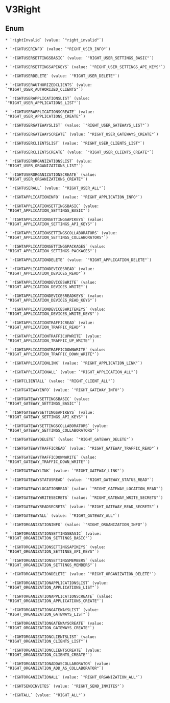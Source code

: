 
# V3Right

## Enum


    * `rightInvalid` (value: `"right_invalid"`)

    * `rIGHTUSERINFO` (value: `"RIGHT_USER_INFO"`)

    * `rIGHTUSERSETTINGSBASIC` (value: `"RIGHT_USER_SETTINGS_BASIC"`)

    * `rIGHTUSERSETTINGSAPIKEYS` (value: `"RIGHT_USER_SETTINGS_API_KEYS"`)

    * `rIGHTUSERDELETE` (value: `"RIGHT_USER_DELETE"`)

    * `rIGHTUSERAUTHORIZEDCLIENTS` (value: `"RIGHT_USER_AUTHORIZED_CLIENTS"`)

    * `rIGHTUSERAPPLICATIONSLIST` (value: `"RIGHT_USER_APPLICATIONS_LIST"`)

    * `rIGHTUSERAPPLICATIONSCREATE` (value: `"RIGHT_USER_APPLICATIONS_CREATE"`)

    * `rIGHTUSERGATEWAYSLIST` (value: `"RIGHT_USER_GATEWAYS_LIST"`)

    * `rIGHTUSERGATEWAYSCREATE` (value: `"RIGHT_USER_GATEWAYS_CREATE"`)

    * `rIGHTUSERCLIENTSLIST` (value: `"RIGHT_USER_CLIENTS_LIST"`)

    * `rIGHTUSERCLIENTSCREATE` (value: `"RIGHT_USER_CLIENTS_CREATE"`)

    * `rIGHTUSERORGANIZATIONSLIST` (value: `"RIGHT_USER_ORGANIZATIONS_LIST"`)

    * `rIGHTUSERORGANIZATIONSCREATE` (value: `"RIGHT_USER_ORGANIZATIONS_CREATE"`)

    * `rIGHTUSERALL` (value: `"RIGHT_USER_ALL"`)

    * `rIGHTAPPLICATIONINFO` (value: `"RIGHT_APPLICATION_INFO"`)

    * `rIGHTAPPLICATIONSETTINGSBASIC` (value: `"RIGHT_APPLICATION_SETTINGS_BASIC"`)

    * `rIGHTAPPLICATIONSETTINGSAPIKEYS` (value: `"RIGHT_APPLICATION_SETTINGS_API_KEYS"`)

    * `rIGHTAPPLICATIONSETTINGSCOLLABORATORS` (value: `"RIGHT_APPLICATION_SETTINGS_COLLABORATORS"`)

    * `rIGHTAPPLICATIONSETTINGSPACKAGES` (value: `"RIGHT_APPLICATION_SETTINGS_PACKAGES"`)

    * `rIGHTAPPLICATIONDELETE` (value: `"RIGHT_APPLICATION_DELETE"`)

    * `rIGHTAPPLICATIONDEVICESREAD` (value: `"RIGHT_APPLICATION_DEVICES_READ"`)

    * `rIGHTAPPLICATIONDEVICESWRITE` (value: `"RIGHT_APPLICATION_DEVICES_WRITE"`)

    * `rIGHTAPPLICATIONDEVICESREADKEYS` (value: `"RIGHT_APPLICATION_DEVICES_READ_KEYS"`)

    * `rIGHTAPPLICATIONDEVICESWRITEKEYS` (value: `"RIGHT_APPLICATION_DEVICES_WRITE_KEYS"`)

    * `rIGHTAPPLICATIONTRAFFICREAD` (value: `"RIGHT_APPLICATION_TRAFFIC_READ"`)

    * `rIGHTAPPLICATIONTRAFFICUPWRITE` (value: `"RIGHT_APPLICATION_TRAFFIC_UP_WRITE"`)

    * `rIGHTAPPLICATIONTRAFFICDOWNWRITE` (value: `"RIGHT_APPLICATION_TRAFFIC_DOWN_WRITE"`)

    * `rIGHTAPPLICATIONLINK` (value: `"RIGHT_APPLICATION_LINK"`)

    * `rIGHTAPPLICATIONALL` (value: `"RIGHT_APPLICATION_ALL"`)

    * `rIGHTCLIENTALL` (value: `"RIGHT_CLIENT_ALL"`)

    * `rIGHTGATEWAYINFO` (value: `"RIGHT_GATEWAY_INFO"`)

    * `rIGHTGATEWAYSETTINGSBASIC` (value: `"RIGHT_GATEWAY_SETTINGS_BASIC"`)

    * `rIGHTGATEWAYSETTINGSAPIKEYS` (value: `"RIGHT_GATEWAY_SETTINGS_API_KEYS"`)

    * `rIGHTGATEWAYSETTINGSCOLLABORATORS` (value: `"RIGHT_GATEWAY_SETTINGS_COLLABORATORS"`)

    * `rIGHTGATEWAYDELETE` (value: `"RIGHT_GATEWAY_DELETE"`)

    * `rIGHTGATEWAYTRAFFICREAD` (value: `"RIGHT_GATEWAY_TRAFFIC_READ"`)

    * `rIGHTGATEWAYTRAFFICDOWNWRITE` (value: `"RIGHT_GATEWAY_TRAFFIC_DOWN_WRITE"`)

    * `rIGHTGATEWAYLINK` (value: `"RIGHT_GATEWAY_LINK"`)

    * `rIGHTGATEWAYSTATUSREAD` (value: `"RIGHT_GATEWAY_STATUS_READ"`)

    * `rIGHTGATEWAYLOCATIONREAD` (value: `"RIGHT_GATEWAY_LOCATION_READ"`)

    * `rIGHTGATEWAYWRITESECRETS` (value: `"RIGHT_GATEWAY_WRITE_SECRETS"`)

    * `rIGHTGATEWAYREADSECRETS` (value: `"RIGHT_GATEWAY_READ_SECRETS"`)

    * `rIGHTGATEWAYALL` (value: `"RIGHT_GATEWAY_ALL"`)

    * `rIGHTORGANIZATIONINFO` (value: `"RIGHT_ORGANIZATION_INFO"`)

    * `rIGHTORGANIZATIONSETTINGSBASIC` (value: `"RIGHT_ORGANIZATION_SETTINGS_BASIC"`)

    * `rIGHTORGANIZATIONSETTINGSAPIKEYS` (value: `"RIGHT_ORGANIZATION_SETTINGS_API_KEYS"`)

    * `rIGHTORGANIZATIONSETTINGSMEMBERS` (value: `"RIGHT_ORGANIZATION_SETTINGS_MEMBERS"`)

    * `rIGHTORGANIZATIONDELETE` (value: `"RIGHT_ORGANIZATION_DELETE"`)

    * `rIGHTORGANIZATIONAPPLICATIONSLIST` (value: `"RIGHT_ORGANIZATION_APPLICATIONS_LIST"`)

    * `rIGHTORGANIZATIONAPPLICATIONSCREATE` (value: `"RIGHT_ORGANIZATION_APPLICATIONS_CREATE"`)

    * `rIGHTORGANIZATIONGATEWAYSLIST` (value: `"RIGHT_ORGANIZATION_GATEWAYS_LIST"`)

    * `rIGHTORGANIZATIONGATEWAYSCREATE` (value: `"RIGHT_ORGANIZATION_GATEWAYS_CREATE"`)

    * `rIGHTORGANIZATIONCLIENTSLIST` (value: `"RIGHT_ORGANIZATION_CLIENTS_LIST"`)

    * `rIGHTORGANIZATIONCLIENTSCREATE` (value: `"RIGHT_ORGANIZATION_CLIENTS_CREATE"`)

    * `rIGHTORGANIZATIONADDASCOLLABORATOR` (value: `"RIGHT_ORGANIZATION_ADD_AS_COLLABORATOR"`)

    * `rIGHTORGANIZATIONALL` (value: `"RIGHT_ORGANIZATION_ALL"`)

    * `rIGHTSENDINVITES` (value: `"RIGHT_SEND_INVITES"`)

    * `rIGHTALL` (value: `"RIGHT_ALL"`)



